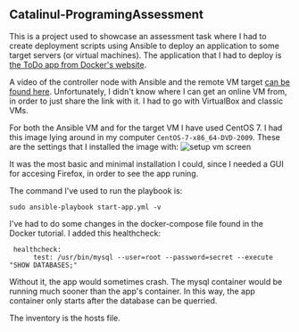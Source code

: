 ## Catalinul-ProgramingAssessment

This is a project used to showcase an assessment task where I had to create deployment scripts using Ansible to deploy an application to some target servers (or virtual
machines). The application that I had to deploy is [the ToDo app from Docker's website](https://docs.docker.com/get-started/02_our_app/). 


A video of the controller node with Ansible and the remote VM target [can be found here](https://youtu.be/5JlXS67otDc). 
Unfortunately, I didn't know where I can get an online VM from, in order to just share the link with it. I had to go with VirtualBox and classic VMs.

For both the Ansible VM and for the target VM I have used CentOS 7. I had this image lying around in my computer `CentOS-7-x86_64-DVD-2009`.
These are the settings that I installed the image with:
![setup vm screen](https://user-images.githubusercontent.com/22594116/223818846-cfac55ab-7197-431c-b877-fc4e863a9006.png)

It was the most basic and minimal installation I could, since I needed a GUI for accesing Firefox, in order to see the app runing.

The command I've used to run the playbook is:

```
sudo ansible-playbook start-app.yml -v
```


I've had to do some changes in the docker-compose file found in the Docker tutorial. I added this healthcheck:
```
 healthcheck:
      test: /usr/bin/mysql --user=root --password=secret --execute "SHOW DATABASES;"
 ```
 Without it, the app would sometimes crash. The mysql container would be running much sooner than the app's container. In this way, the app container only starts after the database can be querried.

The inventory is the hosts file. 





